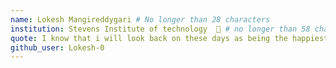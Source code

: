 ```yaml
---
name: Lokesh Mangireddygari # No longer than 28 characters
institution: Stevens Institute of technology  🚩 # no longer than 58 characters
quote: I know that i will look back on these days as being the happiest in my life # no longer than 100 characters, avoid using quotes(") to guarantee the format remains the same.
github_user: Lokesh-0
---
```

